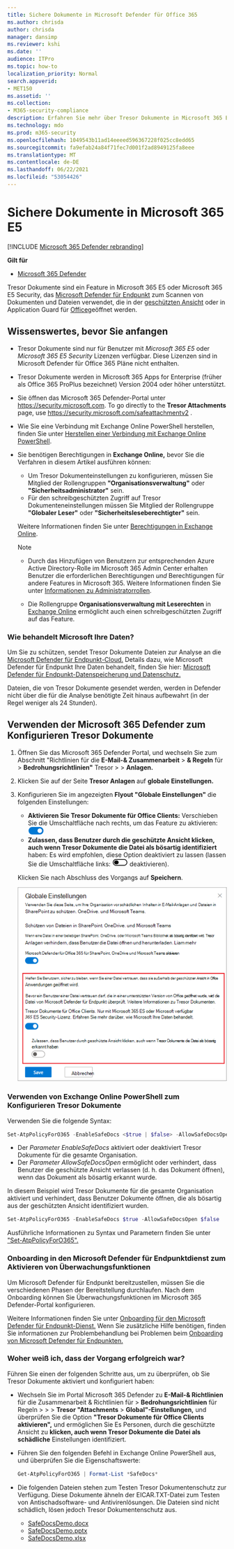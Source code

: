 ```yaml
---
title: Sichere Dokumente in Microsoft Defender für Office 365
ms.author: chrisda
author: chrisda
manager: dansimp
ms.reviewer: kshi
ms.date: ''
audience: ITPro
ms.topic: how-to
localization_priority: Normal
search.appverid:
- MET150
ms.assetid: ''
ms.collection:
- M365-security-compliance
description: Erfahren Sie mehr über Tresor Dokumente in Microsoft 365 E5 oder Microsoft 365 E5 Security.
ms.technology: mdo
ms.prod: m365-security
ms.openlocfilehash: 1049543b11ad14eeeed596367228f025cc8edd65
ms.sourcegitcommit: fa9efab24a84f71fec7d001f2ad8949125fa8eee
ms.translationtype: MT
ms.contentlocale: de-DE
ms.lasthandoff: 06/22/2021
ms.locfileid: "53054426"
---
```

# <a name="safe-documents-in-microsoft-365-e5"></a>Sichere Dokumente in Microsoft 365 E5

[!INCLUDE [Microsoft 365 Defender rebranding](../includes/microsoft-defender-for-office.md)]

**Gilt für**
- [Microsoft 365 Defender](../defender/microsoft-365-defender.md)

Tresor Dokumente sind ein Feature in Microsoft 365 E5 oder Microsoft 365 E5 Security, das [Microsoft Defender für Endpunkt](/windows/security/threat-protection/microsoft-defender-atp/microsoft-defender-advanced-threat-protection) zum Scannen von Dokumenten und Dateien verwendet, die in der [geschützten Ansicht](https://support.microsoft.com/office/d6f09ac7-e6b9-4495-8e43-2bbcdbcb6653) oder in Application Guard für [Office](https://support.microsoft.com/topic/9e0fb9c2-ffad-43bf-8ba3-78f785fdba46)geöffnet werden.

## <a name="what-do-you-need-to-know-before-you-begin"></a>Wissenswertes, bevor Sie anfangen

- Tresor Dokumente sind nur für Benutzer mit *Microsoft 365 E5* oder *Microsoft 365 E5 Security* Lizenzen verfügbar. Diese Lizenzen sind in Microsoft Defender für Office 365 Pläne nicht enthalten.

- Tresor Dokumente werden in Microsoft 365 Apps for Enterprise (früher als Office 365 ProPlus bezeichnet) Version 2004 oder höher unterstützt.

- Sie öffnen das Microsoft 365 Defender-Portal unter <https://security.microsoft.com>. To go directly to the **Tresor Attachments** page, use <https://security.microsoft.com/safeattachmentv2> .

- Wie Sie eine Verbindung mit Exchange Online PowerShell herstellen, finden Sie unter [Herstellen einer Verbindung mit Exchange Online PowerShell](/powershell/exchange/connect-to-exchange-online-powershell).

- Sie benötigen Berechtigungen in **Exchange Online,** bevor Sie die Verfahren in diesem Artikel ausführen können:
  - Um Tresor Dokumenteinstellungen zu konfigurieren, müssen Sie Mitglied der Rollengruppen **"Organisationsverwaltung"** oder **"Sicherheitsadministrator"** sein.
  - Für den schreibgeschützten Zugriff auf Tresor Dokumenteneinstellungen müssen Sie Mitglied der Rollengruppe **"Globaler Leser"** oder **"Sicherheitsleseberechtigter"** sein.

  Weitere Informationen finden Sie unter [Berechtigungen in Exchange Online](/exchange/permissions-exo/permissions-exo).

  > [!NOTE]
  >
  > - Durch das Hinzufügen von Benutzern zur entsprechenden Azure Active Directory-Rolle im Microsoft 365 Admin Center erhalten Benutzer die erforderlichen Berechtigungen _und_ Berechtigungen für andere Features in Microsoft 365. Weitere Informationen finden Sie unter [Informationen zu Administratorrollen](../../admin/add-users/about-admin-roles.md).
  >
  > - Die Rollengruppe **Organisationsverwaltung mit Leserechten** in [Exchange Online](/Exchange/permissions-exo/permissions-exo#role-groups) ermöglicht auch einen schreibgeschützten Zugriff auf das Feature.

### <a name="how-does-microsoft-handle-your-data"></a>Wie behandelt Microsoft Ihre Daten?

Um Sie zu schützen, sendet Tresor Dokumente Dateien zur Analyse an die [Microsoft Defender für Endpunkt-Cloud.](/windows/security/threat-protection/microsoft-defender-atp/microsoft-defender-advanced-threat-protection) Details dazu, wie Microsoft Defender für Endpunkt Ihre Daten behandelt, finden Sie hier: [Microsoft Defender für Endpunkt-Datenspeicherung und Datenschutz.](/windows/security/threat-protection/microsoft-defender-atp/data-storage-privacy)

Dateien, die von Tresor Dokumente gesendet werden, werden in Defender nicht über die für die Analyse benötigte Zeit hinaus aufbewahrt (in der Regel weniger als 24 Stunden).

## <a name="use-the-microsoft-365-defender-to-configure-safe-documents"></a>Verwenden der Microsoft 365 Defender zum Konfigurieren Tresor Dokumente

1. Öffnen Sie das Microsoft 365 Defender Portal, und wechseln Sie zum Abschnitt "Richtlinien für die **E-Mail-& Zusammenarbeit** \> **& Regeln** für \> **Bedrohungsrichtlinien"** Tresor \>  \> **Anlagen.**

2. Klicken Sie auf der Seite **Tresor Anlagen** auf **globale Einstellungen.**

3. Konfigurieren Sie im angezeigten **Flyout "Globale Einstellungen"** die folgenden Einstellungen:
   - **Aktivieren Sie Tresor Dokumente für Office Clients:** Verschieben Sie die Umschaltfläche nach rechts, um das Feature zu aktivieren: ![ Umschalten. ](../../media/scc-toggle-on.png)
   - **Zulassen, dass Benutzer durch die geschützte Ansicht klicken, auch wenn Tresor Dokumente die Datei als bösartig identifiziert** haben: Es wird empfohlen, diese Option deaktiviert zu lassen (lassen Sie die Umschaltfläche links: ![ Umschaltfläche ](../../media/scc-toggle-off.png) deaktivieren).

   Klicken Sie nach Abschluss des Vorgangs auf **Speichern**.

   ![Tresor Dokumentiert die Einstellungen nach der Auswahl der globalen Einstellungen auf der Seite Tresor Anlagen.](../../media/safe-docs-global-settings.png)

### <a name="use-exchange-online-powershell-to-configure-safe-documents"></a>Verwenden von Exchange Online PowerShell zum Konfigurieren Tresor Dokumente

Verwenden Sie die folgende Syntax:

```powershell
Set-AtpPolicyForO365 -EnableSafeDocs <$true | $false> -AllowSafeDocsOpen <$true | $false>
```

- Der _Parameter EnableSafeDocs_ aktiviert oder deaktiviert Tresor Dokumente für die gesamte Organisation.
- Der _Parameter AllowSafeDocsOpen_ ermöglicht oder verhindert, dass Benutzer die geschützte Ansicht verlassen (d. h. das Dokument öffnen), wenn das Dokument als bösartig erkannt wurde.

In diesem Beispiel wird Tresor Dokumente für die gesamte Organisation aktiviert und verhindert, dass Benutzer Dokumente öffnen, die als bösartig aus der geschützten Ansicht identifiziert wurden.

```powershell
Set-AtpPolicyForO365 -EnableSafeDocs $true -AllowSafeDocsOpen $false
```

Ausführliche Informationen zu Syntax und Parametern finden Sie unter ["Set-AtpPolicyForO365".](/powershell/module/exchange/set-atppolicyforo365)

### <a name="onboard-to-the-microsoft-defender-for-endpoint-service-to-enable-auditing-capabilities"></a>Onboarding in den Microsoft Defender für Endpunktdienst zum Aktivieren von Überwachungsfunktionen

Um Microsoft Defender für Endpunkt bereitzustellen, müssen Sie die verschiedenen Phasen der Bereitstellung durchlaufen. Nach dem Onboarding können Sie Überwachungsfunktionen im Microsoft 365 Defender-Portal konfigurieren.

Weitere Informationen finden Sie unter [Onboarding für den Microsoft Defender für Endpunkt-Dienst.](/microsoft-365/security/defender-endpoint/onboarding) Wenn Sie zusätzliche Hilfe benötigen, finden Sie informationen zur Problembehandlung bei Problemen beim [Onboarding von Microsoft Defender für Endpunkten.](/microsoft-365/security/defender-endpoint/troubleshoot-onboarding)

### <a name="how-do-i-know-this-worked"></a>Woher weiß ich, dass der Vorgang erfolgreich war?

Führen Sie einen der folgenden Schritte aus, um zu überprüfen, ob Sie Tresor Dokumente aktiviert und konfiguriert haben:

- Wechseln Sie im Portal Microsoft 365 Defender zu **E-Mail-& Richtlinien** für die Zusammenarbeit & Richtlinien für \> **Bedrohungsrichtlinien** für Regeln \>  \>  \> **Tresor "Attachments** \> **Global"-Einstellungen,** und überprüfen Sie die Option **"Tresor Dokumente für Office Clients aktivieren",** und ermöglichen Sie Es Personen, durch die geschützte Ansicht zu **klicken, auch wenn Tresor Dokumente die Datei als schädliche** Einstellungen identifiziert.

- Führen Sie den folgenden Befehl in Exchange Online PowerShell aus, und überprüfen Sie die Eigenschaftswerte:

  ```powershell
  Get-AtpPolicyForO365 | Format-List *SafeDocs*
  ```

- Die folgenden Dateien stehen zum Testen Tresor Dokumentenschutz zur Verfügung. Diese Dokumente ähneln der EICAR.TXT-Datei zum Testen von Antischadsoftware- und Antivirenlösungen. Die Dateien sind nicht schädlich, lösen jedoch Tresor Dokumentenschutz aus.

  - [SafeDocsDemo.docx](https://github.com/MicrosoftDocs/microsoft-365-docs/raw/public/microsoft-365/downloads/SafeDocsDemo.docx)
  - [SafeDocsDemo.pptx](https://github.com/MicrosoftDocs/microsoft-365-docs/raw/public/microsoft-365/downloads/SafeDocsDemo.pptx)
  - [SafeDocsDemo.xlsx](https://github.com/MicrosoftDocs/microsoft-365-docs/raw/public/microsoft-365/downloads/SafeDocsDemo.xlsx)
